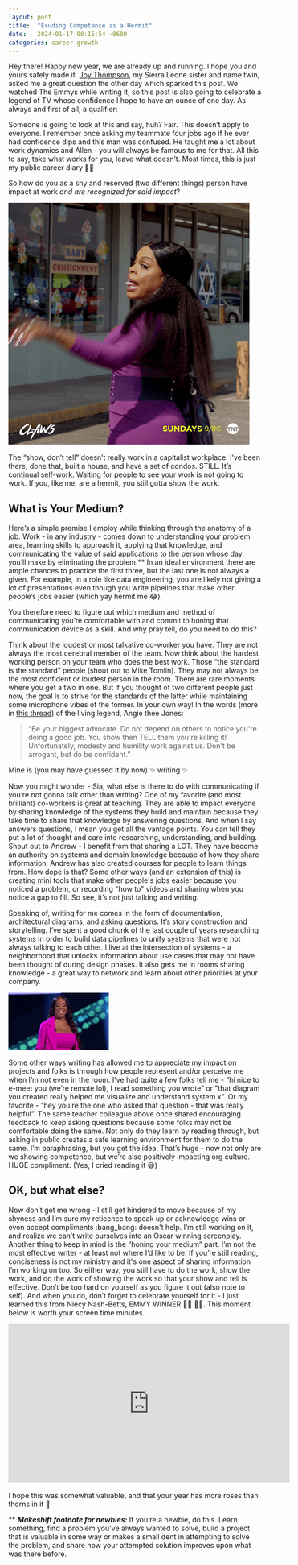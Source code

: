 ```yaml
---
layout: post
title:  "Exuding Competence as a Hermit"
date:   2024-01-17 00:15:54 -0600
categories: career-growth
---
```


Hey there! Happy new year, we are already up and running. I hope you and yours safely made it. [Joy Thompson](https://www.linkedin.com/in/joyreneethompson/), my Sierra Leone sister and name twin, asked me a great question the other day which sparked this post. We watched The Emmys while writing it, so this post is also going to celebrate a legend of TV whose confidence I hope to have an ounce of one day. As always and first of all, a qualifier:

Someone is going to look at this and say, huh? Fair. This doesn’t apply to everyone. I remember once asking my teammate four jobs ago if he ever had confidence dips and this man was confused. He taught me a lot about work dynamics and Allen - you will always be famous to me for that. All this to say, take what works for you, leave what doesn’t. Most times, this is just my public career diary <span>&#128129;&#127997;</span>

So how do you as a shy and reserved (two different things) person have impact at work *and are recognized for said impact*?

![a gif of Niecy Nash-Betts saying "that part" and turning around and walking away](/assets/img/niecy-saying-that-part.gif)

The “show, don’t tell” doesn’t really work in a capitalist workplace. I’ve been there, done that, built a house, and have a set of condos. STILL. It’s continual self-work. Waiting for people to see your work is not going to work. If you, like me, are a hermit, you still gotta show the work.

## What is Your Medium?

Here’s a simple premise I employ while thinking through the anatomy of a job. Work - in any industry - comes down to understanding your problem area, learning skills to approach it, applying that knowledge, and communicating the value of said applications to the person whose day you’ll make by eliminating the problem.** In an ideal environment there are ample chances to practice the first three, but the last one is not always a given. For example, in a role like data engineering, you are likely not giving a lot of presentations even though you write pipelines that make other people’s jobs easier (which yay hermit me :joy:).

You therefore need to figure out which medium and method of communicating you’re comfortable with and commit to honing that communication device as a skill. And why pray tell, do you need to do this?

Think about the loudest or most talkative co-worker you have. They are not always the most cerebral member of the team. Now think about the hardest working person on your team who does the best work. Those “the standard is the standard” people (shout out to Mike Tomlin). They may not always be the most confident or loudest person in the room. There are rare moments where you get a two in one. But if you thought of two different people just now, the goal is to strive for the standards of the latter while maintaining some microphone vibes of the former. In your own way! In the words (more in [this thread](https://x.com/techgirl1908/status/1563289710272790530?s=20)) of the living legend, Angie thee Jones:

> “Be your biggest advocate. Do not depend on others to notice you're doing a good job. You show then TELL them you're killing it! Unfortunately, modesty and humility work against us. Don't be arrogant, but do be confident.”

Mine is (you may have guessed it by now) :sparkles: writing :sparkles:

Now you might wonder - Sia, what else is there to do with communicating if you’re not gonna talk other than writing? One of my favorite (and most brilliant) co-workers is great at teaching. They are able to impact everyone by sharing knowledge of the systems they build and maintain because they take time to share that knowledge by answering questions. And when I say answers questions, I mean you get all the vantage points. You can tell they put a lot of thought and care into researching, understanding, and building. Shout out to Andrew - I benefit from that sharing a LOT. They have become an authority on systems and domain knowledge because of how they share information. Andrew has also created courses for people to learn things from. How dope is that? Some other ways (and an extension of this) is creating mini tools that make other people's jobs easier because you noticed a problem, or recording "how to" videos and sharing when you notice a gap to fill. So see, it’s not just talking and writing.

Speaking of, writing for me comes in the form of documentation, architectural diagrams, and asking questions. It’s story construction and storytelling. I’ve spent a good chunk of the last couple of years researching systems in order to build data pipelines to unify systems that were not always talking to each other. I live at the intersection of systems - a neighborhood that unlocks information about use cases that may not have been thought of during design phases. It also gets me in rooms sharing knowledge - a great way to network and learn about other priorities at your company.

![Niecy Nash-Betts jumping with joy in a beautiful suit](/assets/img/niecy-happy.gif)

Some other ways writing has allowed me to appreciate my impact on projects and folks is through how people represent and/or perceive me when I’m not even in the room. I’ve had quite a few folks tell me - “hi nice to e-meet you (we’re remote lol), I read something you wrote” or "that diagram you created really helped me visualize and understand system x". Or my favorite - “hey you’re the one who asked that question - that was really helpful”. The same teacher colleague above once shared encouraging feedback to keep asking questions because some folks may not be comfortable doing the same. Not only do they learn by reading through, but asking in public creates a safe learning environment for them to do the same. I’m paraphrasing, but you get the idea. That’s huge - now not only are we showing competence, but we’re also positively impacting org culture. HUGE compliment. (Yes, I cried reading it :tired_face:)

## OK, but what else?

Now don’t get me wrong - I still get hindered to move because of my shyness and I’m sure my reticence to speak up or acknowledge wins or even accept compliments :bang_bang: doesn't help. I’m still working on it, and realize we can’t write ourselves into an Oscar winning screenplay. Another thing to keep in mind is the “honing your medium” part. I’m not the most effective writer - at least not where I’d like to be. If you’re still reading, conciseness is not my ministry and it's one aspect of sharing information I’m working on too. So either way, you still have to do the work, show the work, and do the work of showing the work so that your show and tell is effective. Don’t be too hard on yourself as you figure it out (also note to self). And when you do, don’t forget to celebrate yourself for it - I just learned this from Niecy Nash-Betts, EMMY WINNER <span>&#128133;&#127997;</span> <span>&#128133;&#127997;</span>. This moment below is worth your screen time minutes.

<iframe width="560" height="315" src="https://www.youtube.com/embed/EGF_GQugb7Y?si=FekCBYWXlNJdy-nc&amp;start=115" title="YouTube video player" frameborder="0" allow="accelerometer; autoplay; clipboard-write; encrypted-media; gyroscope; picture-in-picture; web-share" allowfullscreen></iframe>

I hope this was somewhat valuable, and that your year has more roses than thorns in it :blue_heart:

** **_Makeshift footnote for newbies:_** If you’re a newbie, do this. Learn something, find a problem you’ve always wanted to solve, build a project that is valuable in some way or makes a small dent in attempting to solve the problem, and share how your attempted solution improves upon what was there before.


